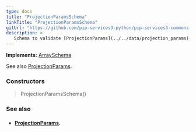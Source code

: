 ```yaml
---
type: docs
title: "ProjectionParamsSchema"
linkTitle: "ProjectionParamsSchema"
gitUrl: "https://github.com/pip-services3-python/pip-services3-commons-python"
description: >
   Schema to validate [ProjectionParams](../../data/projection_params).
---
```


**Implements:** [ArraySchema](../array_schema)

See also [ProjectionParams](../../data/projection_params).

### Constructors

> ProjectionParamsSchema()

### See also
- #### [ProjectionParams](../../data/projection_params).